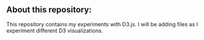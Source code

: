 ## About this repository:

This repository contains my experiments with D3.js. I will be adding files as I experiment different D3 visualizations.
